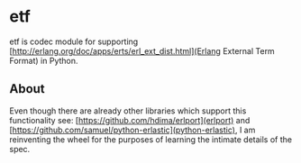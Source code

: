 # etf  
etf is codec module for supporting [http://erlang.org/doc/apps/erts/erl_ext_dist.html](Erlang External Term Format) in Python.

## About  
Even though there are already other libraries which support this functionality see:
[https://github.com/hdima/erlport](erlport) and [https://github.com/samuel/python-erlastic](python-erlastic),
I am reinventing the wheel for the purposes of learning the intimate details of the spec.